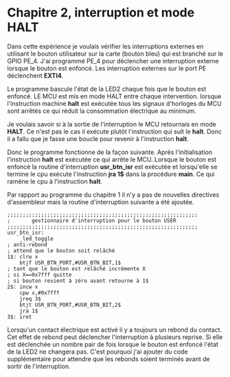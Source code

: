 # Chapitre 2, interruption et mode HALT

Dans cette expérience je voulais vérifier les interruptions externes en utilisant le bouton utilisateur sur la carte (bouton bleu) qui est branché sur le GPIO PE_4. J'ai programmé PE_4 pour déclencher une interruption externe lorsque le bouton est enfoncé. Les interruption externes sur le port PE déclenchent **EXTI4**. 

Le programme bascule l'état de la LED2 chaque fois que le bouton est enfoncé.  LE MCU est mis en mode HALT entre chaque intervention. lorsque l'instruction machine **halt** est exécutée tous les signaux d'horloges du MCU sont arrêtés ce qui réduit la consommation électrique au minimum.

Je voulais savoir si à la sortie de l'interruption le MCU retournais en mode **HALT**. Ce n'est pas le cas il exécute plutôt l'instruction qui suit le **halt**. Donc il a fallu que je fasse une boucle pour revenir à l'instruction **halt**.

Donc le programme fonctionne de la façon suivante. Après l'initialisation l'instruction **halt** est exécutée ce qui arrête le MCU. Lorsque le bouton est enfoncé la routine d'interruption **usr_btn_isr** est exécutée et lorsqu'elle se termine le cpu exécute l'instruction **jra 1$** dans la procédure **main**. Ce qui ramène le cpu à l'instruction **halt**.

Par rapport au programme du chapitre 1 il n'y a pas de nouvelles directives d'assembleur mais la routine d'interruption suivante a été ajoutée.
```
;;;;;;;;;;;;;;;;;;;;;;;;;;;;;;;;;;;;;;;;;;;;;;;;;;;;;;;;;;;;;;
;       gestionnaire d'interruption pour le bouton USER
;;;;;;;;;;;;;;;;;;;;;;;;;;;;;;;;;;;;;;;;;;;;;;;;;;;;;;;;;;;;;;
usr_btn_isr:
    _led_toggle
; anti-rebond
; attend que le bouton soit relâché
1$: clrw x
    btjf USR_BTN_PORT,#USR_BTN_BIT,1$ 
; tant que le bouton est relâché incrémente X 
; si X==0x7fff quitte
; si bouton revient à zéro avant retourne à 1$     
2$: incw x
    cpw x,#0x7fff
    jreq 3$
    btjt USR_BTN_PORT,#USR_BTN_BIT,2$
    jra 1$  
3$: iret
```
Lorsqu'un contact électrique est activé il y a toujours un rebond du contact. Cet effet de rebond peut déclencher l'interruption à plusieurs reprise. Si elle est déclenchée un nombre pair de fois lorsque le bouton est enfoncé l'état de la LED2 ne changera pas. C'est pourquoi j'ai ajouter du code supplémentaire pour attendre que les rebonds soient terminés avant de sortir de l'interruption.

